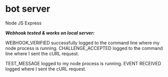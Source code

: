 # bot server
Node JS Express

***Webhook tested & works on local server:***

WEBHOOK_VERIFIED successfully logged to the command line where my node process is running.
CHALLENGE_ACCEPTED logged to the command line where I sent the cURL request.


TEST_MESSAGE logged to my node process is running.
EVENT RECEIVED logged where I sent the cURL request.
